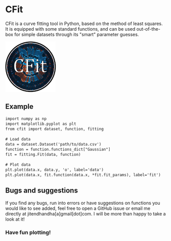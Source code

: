 # CFit
CFit is a curve fitting tool in Python, based on the method of least squares. It is equipped with some standard functions, and can be used out-of-the-box for simple datasets through its "smart" parameter guesses.

<img src="https://github.com/JitenDhandha/CFit/blob/master/CFit.png" width="31.4%" height="31.4%">

## Example
```
import numpy as np
import matplotlib.pyplot as plt
from cfit import dataset, function, fitting

# Load data
data = dataset.Dataset('path/to/data.csv')
function = function.functions_dict["Gaussian"]
fit = fitting.Fit(data, function)

# Plot data
plt.plot(data.x, data.y, 'o', label='data')
plt.plot(data.x, fit.function(data.x, *fit.fit_params), label='fit')
```
  
## Bugs and suggestions

If you find any bugs, run into errors or have suggestions on functions you would like to see added, feel free to open a GitHub issue or email me directly at jitendhandha[a]gmail[dot]com. I will be more than happy to take a look at it!

### Have fun plotting!